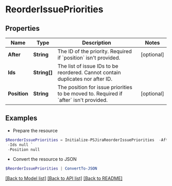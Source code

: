 # ReorderIssuePriorities
## Properties

Name | Type | Description | Notes
------------ | ------------- | ------------- | -------------
**After** | **String** | The ID of the priority. Required if &#x60;position&#x60; isn&#39;t provided. | [optional] 
**Ids** | **String[]** | The list of issue IDs to be reordered. Cannot contain duplicates nor after ID. | 
**Position** | **String** | The position for issue priorities to be moved to. Required if &#x60;after&#x60; isn&#39;t provided. | [optional] 

## Examples

- Prepare the resource
```powershell
$ReorderIssuePriorities = Initialize-PSJiraReorderIssuePriorities  -After null `
 -Ids null `
 -Position null
```

- Convert the resource to JSON
```powershell
$ReorderIssuePriorities | ConvertTo-JSON
```

[[Back to Model list]](../README.md#documentation-for-models) [[Back to API list]](../README.md#documentation-for-api-endpoints) [[Back to README]](../README.md)

